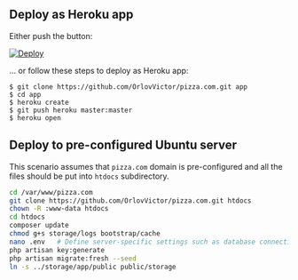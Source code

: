 ## Deploy as Heroku app

Either push the button:

[![Deploy](https://www.herokucdn.com/deploy/button.svg)](https://heroku.com/deploy)

... or follow these steps to deploy as Heroku app:

```
$ git clone https://github.com/OrlovVictor/pizza.com.git app
$ cd app
$ heroku create
$ git push heroku master:master
$ heroku open
```

## Deploy to pre-configured Ubuntu server

This scenario assumes that `pizza.com` domain is pre-configured
and all the files should be put into `htdocs` subdirectory.

```bash
cd /var/www/pizza.com
git clone https://github.com/OrlovVictor/pizza.com.git htdocs
chown -R :www-data htdocs
cd htdocs
composer update
chmod g+s storage/logs bootstrap/cache
nano .env   # Define server-specific settings such as database connection.
php artisan key:generate
php artisan migrate:fresh --seed
ln -s ../storage/app/public public/storage
```